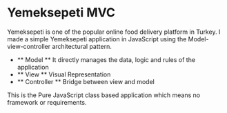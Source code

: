 # Yemeksepeti MVC
Yemeksepeti is one of the popular online food delivery platform in Turkey. I made a simple Yemeksepeti application in JavaScript using the Model-view-controller architectural pattern.

* ** Model ** It directly manages the data, logic and rules of the application
* ** View ** Visual Representation
* ** Controller ** Bridge between view and model

This is the Pure JavaScript class based application which means no framework or requirements.
